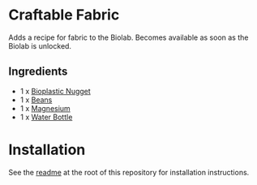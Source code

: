 ﻿# Craftable Fabric

Adds a recipe for fabric to the Biolab. Becomes available as soon as the Biolab is unlocked.

## Ingredients

* 1 x [Bioplastic Nugget](https://planet-crafter.fandom.com/wiki/Bioplastic_Nugget)
* 1 x [Beans](https://planet-crafter.fandom.com/wiki/Beans)
* 1 x [Magnesium](https://planet-crafter.fandom.com/wiki/Magnesium)
* 1 x [Water Bottle](https://planet-crafter.fandom.com/wiki/Water_Bottle)


# Installation

See the [readme](/readme.md) at the root of this repository for installation instructions.
